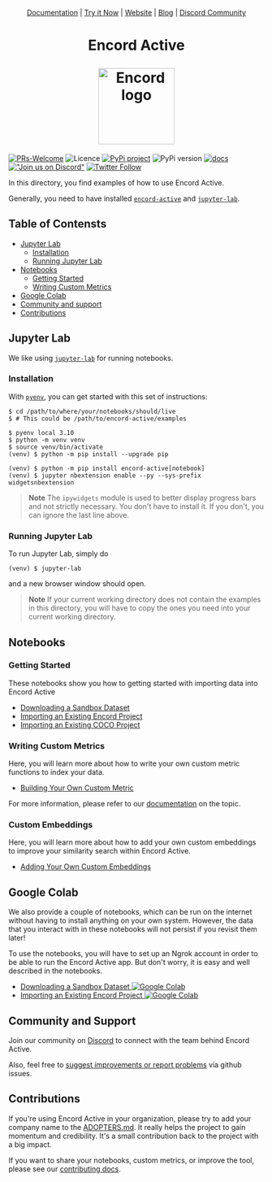<p align="center">
<a href="https://docs.encord.com/active/docs" target="_blank">Documentation</a> |
<a href="https://colab.research.google.com/drive/11iZE1CCFIGlkWdTmhf5XACDojtGeIRGS?usp=sharing" target="_blank">Try it Now</a> |
<a href="https://encord.com/encord_active/" target="_blank">Website</a> |
<a href="https://encord.com/blog/" target="_blank">Blog</a> |
<a href="https://discord.gg/TU6yT7Uvx3" target="_blank">Discord Community</a>
</p>

<h1 align="center">
  <p align="center">Encord Active</p>
  <a href="https://encord.com"><img src="/src/encord_active/app/assets/encord_2_02.png" width="150" alt="Encord logo"/></a>
</h1>

[![PRs-Welcome][contribute-image]][contribute-url]
![Licence][license-image]
[![PyPi project][pypi-package-image]][pypi-package]
![PyPi version][pypi-version-image]
[![docs][docs-image]][encord-active-docs]
[!["Join us on Discord"][discord-image]][join-discord]
[![Twitter Follow][twitter-image]][twitter-url]

In this directory, you find examples of how to use Encord Active.

Generally, you need to have installed [`encord-active`](https://docs.encord.com/active/docs) and [`jupyter-lab`](#jupyter-lab).

## Table of Contensts

- [Jupyter Lab](#jupyter-lab)
  - [Installation](#installation)
  - [Running Jupyter Lab](#running-jupyter-lab)
- [Notebooks](#notebooks)
  - [Getting Started](#getting-started)
  - [Writing Custom Metrics](#writing-custom-metrics)
- [Google Colab](#google-colab)
- [Community and support](#community-and-support)
- [Contributions](#contributions)

## Jupyter Lab

We like using [`jupyter-lab`](https://jupyter.org/install) for running notebooks.

### Installation

With [`pyenv`](https://github.com/pyenv/pyenv), you can get started with this set of instructions:

```shell
$ cd /path/to/where/your/notebooks/should/live
$ # This could be /path/to/encord-active/examples

$ pyenv local 3.10
$ python -m venv venv
$ source venv/bin/activate
(venv) $ python -m pip install --upgrade pip

(venv) $ python -m pip install encord-active[notebook]
(venv) $ jupyter nbextension enable --py --sys-prefix widgetsnbextension
```

> **Note**
> The `ipywidgets` module is used to better display progress bars and not strictly necessary.
> You don't have to install it.
> If you don't, you can ignore the last line above.

### Running Jupyter Lab

To run Jupyter Lab, simply do

```shell
(venv) $ jupyter-lab
```

and a new browser window should open.

> **Note**
> If your current working directory does not contain the examples in this directory, you will have to copy the ones you need into your current working directory.

## Notebooks

### Getting Started

These notebooks show you how to getting started with importing data into Encord Active

- [Downloading a Sandbox Dataset](download-sandbox-dataset.ipynb)
- [Importing an Existing Encord Project](getting-started-with-encord-projects.ipynb)
- [Importing an Existing COCO Project](getting-started-with-coco-project.ipynb)

### Writing Custom Metrics

Here, you will learn more about how to write your own custom metric functions to index your data.

- [Building Your Own Custom Metric](building-a-custom-metric-function.ipynb)

For more information, please refer to our [documentation]([encord-active-docs-write-metric]) on the topic.

### Custom Embeddings

Here, you will learn more about how to add your own custom embeddings to improve your similarity search within Encord Active.

- [Adding Your Own Custom Embeddings](adding-own-custom-embeddings.ipynb)

## Google Colab

We also provide a couple of notebooks, which can be run on the internet without having to install anything on your own system.
However, the data that you interact with in these notebooks will not persist if you revisit them later!

To use the notebooks, you will have to set up an Ngrok account in order to be able to run the Encord Active app. But don't worry, it is easy and well described in the notebooks.

- [Downloading a Sandbox Dataset ![Google Colab][colab-image]](https://colab.research.google.com/drive/11iZE1CCFIGlkWdTmhf5XACDojtGeIRGS?usp=share_link)
- [Importing an Existing Encord Project ![Google Colab][colab-image]](https://colab.research.google.com/drive/1zv4i0SH5tyb1KPVsCZfXDwxV72Ip77zS?usp=share_link)

## Community and Support

Join our community on [Discord][join-discord] to connect with the team behind Encord Active.

Also, feel free to [suggest improvements or report problems][report-issue] via github issues.

## Contributions

If you're using Encord Active in your organization, please try to add your company name to the [ADOPTERS.md][adopters]. It really helps the project to gain momentum and credibility. It's a small contribution back to the project with a big impact.

If you want to share your notebooks, custom metrics, or improve the tool, please see our [contributing docs][contribute-url].

[adopters]: https://github.com/encord-team/encord-active/blob/main/ADOPTERS.md
[colab-image]: https://colab.research.google.com/assets/colab-badge.svg
[colab-notebook]: https://colab.research.google.com/drive/11iZE1CCFIGlkWdTmhf5XACDojtGeIRGS?usp=sharing
[contribute-image]: https://img.shields.io/badge/PRs-welcome-blue.svg
[contribute-url]: https://docs.encord.com/active/docs/contributing
[docs-image]: https://img.shields.io/badge/docs-online-blue
[encord-active-docs-write-metric]: https://docs.encord.com/active/docs/metrics/write-your-own
[encord-active-docs]: https://docs.encord.com/active/docs
[join-discord]: https://discord.gg/TU6yT7Uvx3
[license-image]: https://img.shields.io/github/license/encord-team/encord-active
[pypi-package-image]: https://img.shields.io/pypi/v/encord-active
[pypi-package]: https://www.piwheels.org/project/encord-active/
[pypi-version-image]: https://img.shields.io/pypi/pyversions/encord-active
[report-issue]: https://github.com/encord-team/data-quality-pocs/issues/new
[discord-image]: https://shields.io/badge/Discord-chat-blue?logo=discord&logoColor=white
[twitter-image]: https://img.shields.io/twitter/follow/encord_team?label=%40encord_team&style=social
[twitter-url]: https://twitter.com/encord_team
